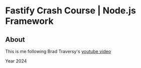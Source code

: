 # Fastify Crash Course | Node.js Framework

## About

This is me following Brad Traversy's [youtube video](https://youtu.be/Lk-uVEVGxOA)

Year 2024
